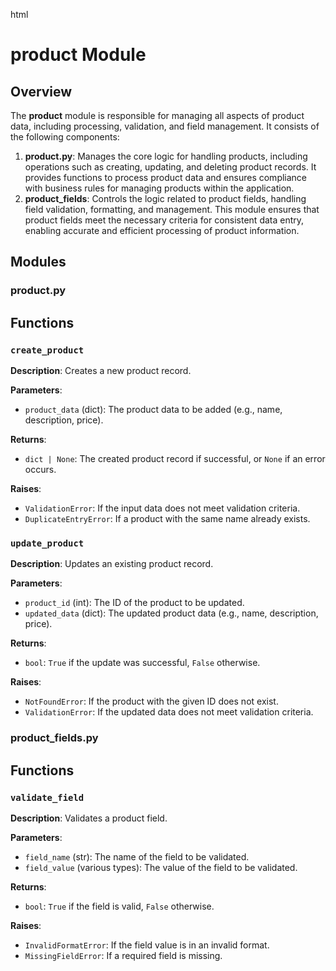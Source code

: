 html
<h1>product Module</h1>

<h2>Overview</h2>
<p>The <strong>product</strong> module is responsible for managing all aspects of product data, including processing, validation, and field management. It consists of the following components:</p>
<ol>
  <li><strong>product.py</strong>: Manages the core logic for handling products, including operations such as creating, updating, and deleting product records. It provides functions to process product data and ensures compliance with business rules for managing products within the application.</li>
  <li><strong>product_fields</strong>: Controls the logic related to product fields, handling field validation, formatting, and management. This module ensures that product fields meet the necessary criteria for consistent data entry, enabling accurate and efficient processing of product information.</li>
</ol>

<h2>Modules</h2>

<h3>product.py</h3>
<!-- Add documentation for product.py functions here -->
<!-- Example: -->
<h2>Functions</h2>

<h3><code>create_product</code></h3>

<p><strong>Description</strong>: Creates a new product record.</p>

<p><strong>Parameters</strong>:</p>
<ul>
  <li><code>product_data</code> (dict): The product data to be added (e.g., name, description, price).</li>
</ul>

<p><strong>Returns</strong>:</p>
<ul>
  <li><code>dict | None</code>: The created product record if successful, or <code>None</code> if an error occurs.</li>
</ul>

<p><strong>Raises</strong>:</p>
<ul>
  <li><code>ValidationError</code>: If the input data does not meet validation criteria.</li>
  <li><code>DuplicateEntryError</code>: If a product with the same name already exists.</li>
</ul>


<h3><code>update_product</code></h3>

<p><strong>Description</strong>: Updates an existing product record.</p>

<p><strong>Parameters</strong>:</p>
<ul>
  <li><code>product_id</code> (int): The ID of the product to be updated.</li>
  <li><code>updated_data</code> (dict): The updated product data (e.g., name, description, price).</li>
</ul>

<p><strong>Returns</strong>:</p>
<ul>
  <li><code>bool</code>: <code>True</code> if the update was successful, <code>False</code> otherwise.</li>
</ul>

<p><strong>Raises</strong>:</p>
<ul>
  <li><code>NotFoundError</code>: If the product with the given ID does not exist.</li>
  <li><code>ValidationError</code>: If the updated data does not meet validation criteria.</li>
</ul>


<!-- Add more functions here as they are defined in product.py -->

<h3>product_fields.py</h3>
<!-- Add documentation for product_fields.py functions here -->
<!-- Example: -->
<h2>Functions</h2>

<h3><code>validate_field</code></h3>

<p><strong>Description</strong>: Validates a product field.</p>

<p><strong>Parameters</strong>:</p>
<ul>
  <li><code>field_name</code> (str): The name of the field to be validated.</li>
  <li><code>field_value</code> (various types): The value of the field to be validated.</li>
</ul>

<p><strong>Returns</strong>:</p>
<ul>
  <li><code>bool</code>: <code>True</code> if the field is valid, <code>False</code> otherwise.</li>
</ul>

<p><strong>Raises</strong>:</p>
<ul>
  <li><code>InvalidFormatError</code>: If the field value is in an invalid format.</li>
  <li><code>MissingFieldError</code>: If a required field is missing.</li>
</ul>

<!-- Add more functions here as they are defined in product_fields.py -->